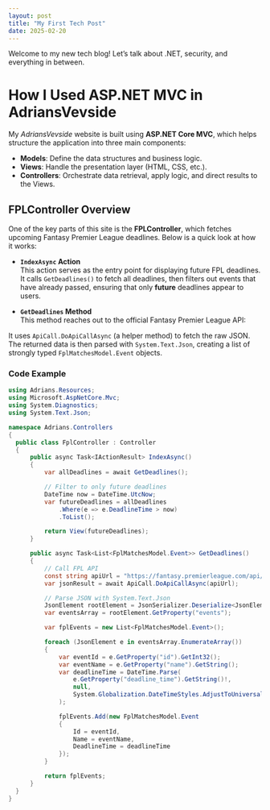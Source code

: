 ```yaml
---
layout: post
title: "My First Tech Post"
date: 2025-02-20
---
```

Welcome to my new tech blog! Let’s talk about .NET, security, and everything in between.

# How I Used ASP.NET MVC in AdriansVevside

My _AdriansVevside_ website is built using **ASP.NET Core MVC**, which helps structure the application into three main components:

- **Models**: Define the data structures and business logic.  
- **Views**: Handle the presentation layer (HTML, CSS, etc.).  
- **Controllers**: Orchestrate data retrieval, apply logic, and direct results to the Views.

## FPLController Overview

One of the key parts of this site is the **FPLController**, which fetches upcoming Fantasy Premier League deadlines. Below is a quick look at how it works:

- **`IndexAsync` Action**  
  This action serves as the entry point for displaying future FPL deadlines. It calls `GetDeadlines()` to fetch all deadlines, then filters out events that have already passed, ensuring that only **future** deadlines appear to users.

- **`GetDeadlines` Method**  
  This method reaches out to the official Fantasy Premier League API:


It uses `ApiCall.DoApiCallAsync` (a helper method) to fetch the raw JSON. The returned data is then parsed with `System.Text.Json`, creating a list of strongly typed `FplMatchesModel.Event` objects. 

### Code Example

```csharp
using Adrians.Resources;
using Microsoft.AspNetCore.Mvc;
using System.Diagnostics;
using System.Text.Json;

namespace Adrians.Controllers
{
  public class FplController : Controller
  {
      public async Task<IActionResult> IndexAsync()
      {
          var allDeadlines = await GetDeadlines();

          // Filter to only future deadlines
          DateTime now = DateTime.UtcNow;
          var futureDeadlines = allDeadlines
              .Where(e => e.DeadlineTime > now)
              .ToList();

          return View(futureDeadlines);
      }

      public async Task<List<FplMatchesModel.Event>> GetDeadlines()
      {
          // Call FPL API
          const string apiUrl = "https://fantasy.premierleague.com/api/bootstrap-static/";
          var jsonResult = await ApiCall.DoApiCallAsync(apiUrl);

          // Parse JSON with System.Text.Json
          JsonElement rootElement = JsonSerializer.Deserialize<JsonElement>(jsonResult);
          var eventsArray = rootElement.GetProperty("events");

          var fplEvents = new List<FplMatchesModel.Event>();

          foreach (JsonElement e in eventsArray.EnumerateArray())
          {
              var eventId = e.GetProperty("id").GetInt32();
              var eventName = e.GetProperty("name").GetString();
              var deadlineTime = DateTime.Parse(
                  e.GetProperty("deadline_time").GetString()!,
                  null,
                  System.Globalization.DateTimeStyles.AdjustToUniversal
              );

              fplEvents.Add(new FplMatchesModel.Event
              {
                  Id = eventId,
                  Name = eventName,
                  DeadlineTime = deadlineTime
              });
          }

          return fplEvents;
      }
  }
}
